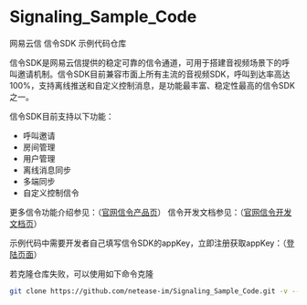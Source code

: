 # Signaling_Sample_Code
网易云信 信令SDK 示例代码仓库

信令SDK是网易云信提供的稳定可靠的信令通道，可用于搭建音视频场景下的呼叫邀请机制。信令SDK目前兼容市面上所有主流的音视频SDK，呼叫到达率高达100%，支持离线推送和自定义控制消息，是功能最丰富、稳定性最高的信令SDK之一。

信令SDK目前支持以下功能：
- 呼叫邀请
- 房间管理
- 用户管理
- 离线消息同步
- 多端同步
- 自定义控制信令

更多信令功能介绍参见：（[官网信令产品页](https://hubble.netease.com/sl/aaacQC)）
信令开发文档参见：（[官网信令开发文档页](https://hubble.netease.com/sl/aaacQE)）

示例代码中需要开发者自己填写信令SDK的appKey，立即注册获取appKey：（[登陆页面](https://hubble.netease.com/sl/aaacQD)）

若克隆仓库失败，可以使用如下命令克隆
```bash
git clone https://github.com/netease-im/Signaling_Sample_Code.git -v --depth 1
```